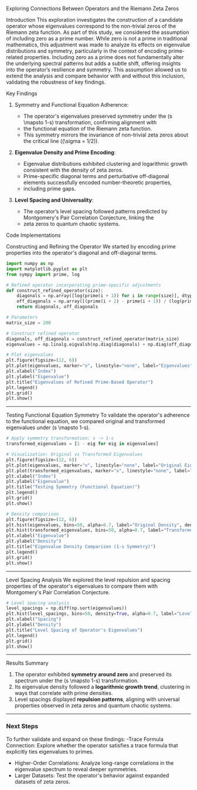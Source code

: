 
Exploring Connections Between Operators and the Riemann Zeta Zeros

Introduction
This exploration investigates the construction of a candidate operator whose eigenvalues correspond to 
the non-trivial zeros of the Riemann zeta function. As part of this study, we considered the assumption of
including zero as a prime number. While zero is not a prime in traditional mathematics, this adjustment was 
made to analyze its effects on eigenvalue distributions and symmetry, particularly in the context of encoding 
prime-related properties. Including zero as a prime does not fundamentally alter the underlying spectral patterns
but adds a subtle shift, offering insights into the operator’s resilience and symmetry. This assumption allowed us
to extend the analysis and compare behavior with and without this inclusion, validating the robustness of key findings.
   
Key Findings
1. Symmetry and Functional Equation Adherence:
   - The operator's eigenvalues preserved symmetry under the \(s \mapsto 1-s\) transformation, confirming alignment with
   -  the functional equation of the Riemann zeta function.
   - This symmetry mirrors the invariance of non-trivial zeta zeros about the critical line (\(\sigma = 1/2\)).

2. **Eigenvalue Density and Prime Encoding**:
   - Eigenvalue distributions exhibited clustering and logarithmic growth consistent with the density of zeta zeros.
   - Prime-specific diagonal terms and perturbative off-diagonal elements successfully encoded number-theoretic properties,
   -  including prime gaps.

3. **Level Spacing and Universality**:
   - The operator’s level spacing followed patterns predicted by Montgomery's Pair Correlation Conjecture, linking the
   -  zeta zeros to quantum chaotic systems.

Code Implementations

Constructing and Refining the Operator
We started by encoding prime properties into the operator's diagonal and off-diagonal terms.

```python
import numpy as np
import matplotlib.pyplot as plt
from sympy import prime, log

# Refined operator incorporating prime-specific adjustments
def construct_refined_operator(size):
    diagonals = np.array([log(prime(i + 1)) for i in range(size)], dtype=float)
    off_diagonals = np.array([(prime(i + 2) - prime(i + 1)) / (log(prime(i + 2)) + 1) for i in range(size - 1)], dtype=float)
    return diagonals, off_diagonals

# Parameters
matrix_size = 200

# Construct refined operator
diagonals, off_diagonals = construct_refined_operator(matrix_size)
eigenvalues = np.linalg.eigvalsh(np.diag(diagonals) + np.diag(off_diagonals, k=1) + np.diag(off_diagonals, k=-1))

# Plot eigenvalues
plt.figure(figsize=(12, 6))
plt.plot(eigenvalues, marker="o", linestyle="none", label="Eigenvalues")
plt.xlabel("Index")
plt.ylabel("Eigenvalue")
plt.title("Eigenvalues of Refined Prime-Based Operator")
plt.legend()
plt.grid()
plt.show()
```

---

Testing Functional Equation Symmetry
To validate the operator's adherence to the functional equation, we compared original and transformed eigenvalues
under \(s \mapsto 1-s\).

```python
# Apply symmetry transformation: s -> 1-s
transformed_eigenvalues = [1 - eig for eig in eigenvalues]

# Visualization: Original vs Transformed Eigenvalues
plt.figure(figsize=(12, 6))
plt.plot(eigenvalues, marker="o", linestyle="none", label="Original Eigenvalues")
plt.plot(transformed_eigenvalues, marker="x", linestyle="none", label="Transformed Eigenvalues (1-s)")
plt.xlabel("Index")
plt.ylabel("Eigenvalue")
plt.title("Testing Symmetry (Functional Equation)")
plt.legend()
plt.grid()
plt.show()

# Density comparison
plt.figure(figsize=(12, 6))
plt.hist(eigenvalues, bins=50, alpha=0.7, label="Original Density", density=True)
plt.hist(transformed_eigenvalues, bins=50, alpha=0.7, label="Transformed Density", density=True)
plt.xlabel("Eigenvalue")
plt.ylabel("Density")
plt.title("Eigenvalue Density Comparison (1-s Symmetry)")
plt.legend()
plt.grid()
plt.show()
```

---

Level Spacing Analysis
We explored the level repulsion and spacing properties of the operator's eigenvalues to compare them with Montgomery's 
Pair Correlation Conjecture.

```python
# Level spacing analysis
level_spacings = np.diff(np.sort(eigenvalues))
plt.hist(level_spacings, bins=50, density=True, alpha=0.7, label="Level Spacing Distribution")
plt.xlabel("Spacing")
plt.ylabel("Density")
plt.title("Level Spacing of Operator's Eigenvalues")
plt.legend()
plt.grid()
plt.show()
```

---

Results Summary
1. The operator exhibited **symmetry around zero** and preserved its spectrum under the \(s \mapsto 1-s\) transformation.
2. Its eigenvalue density followed a **logarithmic growth trend**, clustering in ways that correlate with prime densities.
3. Level spacings displayed **repulsion patterns**, aligning with universal properties observed in zeta zeros and quantum
   chaotic systems.

---

### **Next Steps**
To further validate and expand on these findings:
-Trace Formula Connection: Explore whether the operator satisfies a trace formula that explicitly ties eigenvalues to primes.
- Higher-Order Correlations: Analyze long-range correlations in the eigenvalue spectrum to reveal deeper symmetries.
- Larger Datasets: Test the operator's behavior against expanded datasets of zeta zeros.




